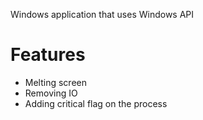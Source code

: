 Windows application that uses Windows API
# Features
* Melting screen
* Removing IO
* Adding critical flag on the process